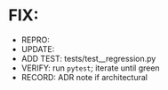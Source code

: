 # FIX: <bug-title>
- REPRO: <steps or failing test>
- UPDATE: <file paths>
- ADD TEST: tests/test_<bug>_regression.py
- VERIFY: run `pytest`; iterate until green
- RECORD: ADR note if architectural
